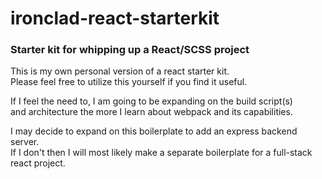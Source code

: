 # ironclad-react-starterkit
### Starter kit for whipping up a React/SCSS project
This is my own personal version of a react starter kit.  
Please feel free to utilize this yourself if you find it useful.

If I feel the need to, I am going to be expanding on the build script(s)  
and architecture the more I learn about webpack and its capabilities.

I may decide to expand on this boilerplate to add an express backend server.  
If I don't then I will most likely make a separate boilerplate for a full-stack react project.
